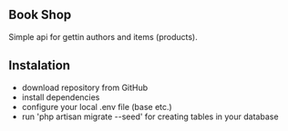## Book Shop

Simple api for gettin authors and items (products).

## Instalation
- download repository from GitHub
- install dependencies
- configure your local .env file (base etc.)
- run 'php artisan migrate --seed' for creating tables in your database